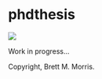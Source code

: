 # phdthesis

![](https://licensebuttons.net/l/by-nc-nd/3.0/88x31.png)

Work in progress...

Copyright, Brett M. Morris.
